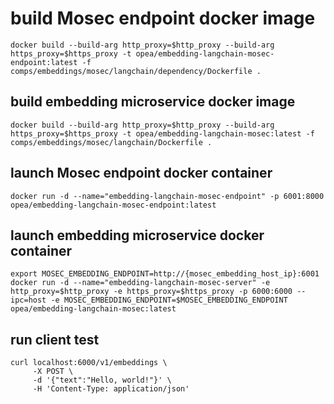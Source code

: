 # build Mosec endpoint docker image

```
docker build --build-arg http_proxy=$http_proxy --build-arg https_proxy=$https_proxy -t opea/embedding-langchain-mosec-endpoint:latest -f comps/embeddings/mosec/langchain/dependency/Dockerfile .
```

## build embedding microservice docker image

```
docker build --build-arg http_proxy=$http_proxy --build-arg https_proxy=$https_proxy -t opea/embedding-langchain-mosec:latest -f comps/embeddings/mosec/langchain/Dockerfile .
```

## launch Mosec endpoint docker container

```
docker run -d --name="embedding-langchain-mosec-endpoint" -p 6001:8000  opea/embedding-langchain-mosec-endpoint:latest
```

## launch embedding microservice docker container

```
export MOSEC_EMBEDDING_ENDPOINT=http://{mosec_embedding_host_ip}:6001
docker run -d --name="embedding-langchain-mosec-server" -e http_proxy=$http_proxy -e https_proxy=$https_proxy -p 6000:6000 --ipc=host -e MOSEC_EMBEDDING_ENDPOINT=$MOSEC_EMBEDDING_ENDPOINT opea/embedding-langchain-mosec:latest
```

## run client test

```
curl localhost:6000/v1/embeddings \
     -X POST \
     -d '{"text":"Hello, world!"}' \
     -H 'Content-Type: application/json'
```
